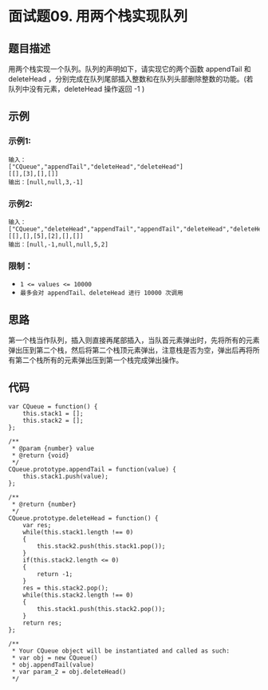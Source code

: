 # 面试题09. 用两个栈实现队列

## 题目描述

用两个栈实现一个队列。队列的声明如下，请实现它的两个函数 appendTail 和 deleteHead ，分别完成在队列尾部插入整数和在队列头部删除整数的功能。(若队列中没有元素，deleteHead 操作返回 -1 )

## 示例

### 示例1:

```
输入：
["CQueue","appendTail","deleteHead","deleteHead"]
[[],[3],[],[]]
输出：[null,null,3,-1]
```

### 示例2:

```
输入：
["CQueue","deleteHead","appendTail","appendTail","deleteHead","deleteHead"]
[[],[],[5],[2],[],[]]
输出：[null,-1,null,null,5,2]
```

### 限制：

- `1 <= values <= 10000`
- `最多会对 appendTail、deleteHead 进行 10000 次调用`

## 思路

第一个栈当作队列，插入则直接再尾部插入，当队首元素弹出时，先将所有的元素弹出压到第二个栈，然后将第二个栈顶元素弹出，注意栈是否为空，弹出后再将所有第二个栈所有的元素弹出压到第一个栈完成弹出操作。

## 代码

```
var CQueue = function() {
    this.stack1 = [];
    this.stack2 = [];
};

/** 
 * @param {number} value
 * @return {void}
 */
CQueue.prototype.appendTail = function(value) {
    this.stack1.push(value);
};

/**
 * @return {number}
 */
CQueue.prototype.deleteHead = function() {
    var res;
    while(this.stack1.length !== 0)
    {
        this.stack2.push(this.stack1.pop());
    }
    if(this.stack2.length <= 0)
    {
        return -1;
    }
    res = this.stack2.pop();
    while(this.stack2.length !== 0)
    {
        this.stack1.push(this.stack2.pop());
    }
    return res;
};

/**
 * Your CQueue object will be instantiated and called as such:
 * var obj = new CQueue()
 * obj.appendTail(value)
 * var param_2 = obj.deleteHead()
 */
```

